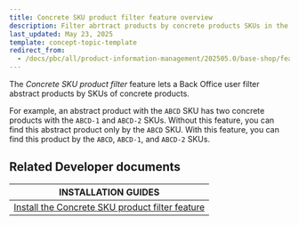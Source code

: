 ```yaml
---
title: Concrete SKU product filter feature overview
description: Filter abrtract products by concrete products SKUs in the Back Office.
last_updated: May 23, 2025
template: concept-topic-template
redirect_from:
  - /docs/pbc/all/product-information-management/202505.0/base-shop/feature-overviews/concrete-sku-product-filter-feature-overview.html
---
```


The *Concrete SKU product filter* feature lets a Back Office user filter abstract products by SKUs of concrete products.

For example, an abstract product with the `ABCD` SKU has two concrete products with the `ABCD-1` and `ABCD-2` SKUs. Without this feature, you can find this abstract product only by the `ABCD` SKU. With this feature, you can find this product by the `ABCD`, `ABCD-1`, and `ABCD-2` SKUs.

## Related Developer documents

| INSTALLATION GUIDES                                                                                                                                                                                |
|----------------------------------------------------------------------------------------------------------------------------------------------------------------------------------------------------|
| [Install the Concrete SKU product filter feature](/docs/pbc/all/product-information-management/202410.0/base-shop/install-and-upgrade/install-features/install-the-concrete-sku-filter-feature.md) |
